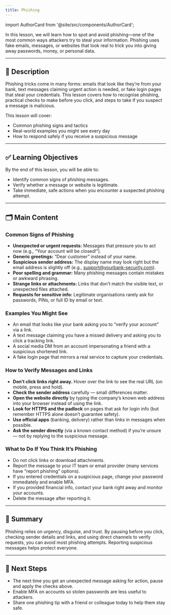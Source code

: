 ```yaml
---
title: Phishing
---
```


import AuthorCard from '@site/src/components/AuthorCard';

In this lesson, we will learn how to spot and avoid phishing—one of the most common ways attackers try to steal your information. Phishing uses fake emails, messages, or websites that look real to trick you into giving away passwords, money, or personal data.

---

<AuthorCard
  name="Andrew Sinja"
  title="Instructional Designer"
  image="/img/users/designer_sinja.jpg"
  url="https://www.linkedin.com/in/sinja-andrew-06899692/"
/>

## 📘 Description

Phishing tricks come in many forms: emails that look like they’re from your bank, text messages claiming urgent action is needed, or fake login pages that steal your credentials. This lesson covers how to recognise phishing, practical checks to make before you click, and steps to take if you suspect a message is malicious.

This lesson will cover:

- Common phishing signs and tactics
- Real-world examples you might see every day
- How to respond safely if you receive a suspicious message

---

## ✅ Learning Objectives

By the end of this lesson, you will be able to:

- Identify common signs of phishing messages.
- Verify whether a message or website is legitimate.
- Take immediate, safe actions when you encounter a suspected phishing attempt.

---

## 🗂️ Main Content

### Common Signs of Phishing

- **Unexpected or urgent requests:** Messages that pressure you to act now (e.g., “Your account will be closed!”).
- **Generic greetings:** “Dear customer” instead of your name.
- **Suspicious sender address:** The display name may look right but the email address is slightly off (e.g., support@yourbank-security.com).
- **Poor spelling and grammar:** Many phishing messages contain mistakes or awkward phrasing.
- **Strange links or attachments:** Links that don’t match the visible text, or unexpected files attached.
- **Requests for sensitive info:** Legitimate organisations rarely ask for passwords, PINs, or full ID by email or text.

### Examples You Might See

- An email that looks like your bank asking you to “verify your account” via a link.
- A text message claiming you have a missed delivery and asking you to click a tracking link.
- A social media DM from an account impersonating a friend with a suspicious shortened link.
- A fake login page that mirrors a real service to capture your credentials.

### How to Verify Messages and Links

- **Don’t click links right away.** Hover over the link to see the real URL (on mobile, press and hold).
- **Check the sender address** carefully — small differences matter.
- **Open the website directly** by typing the company’s known web address into your browser instead of using the link.
- **Look for HTTPS and the padlock** on pages that ask for login info (but remember HTTPS alone doesn’t guarantee safety).
- **Use official apps** (banking, delivery) rather than links in messages when possible.
- **Ask the sender directly** (via a known contact method) if you’re unsure — not by replying to the suspicious message.

### What to Do If You Think It’s Phishing

- Do not click links or download attachments.
- Report the message to your IT team or email provider (many services have “report phishing” options).
- If you entered credentials on a suspicious page, change your password immediately and enable MFA.
- If you provided financial info, contact your bank right away and monitor your accounts.
- Delete the message after reporting it.

---

## 📝 Summary

Phishing relies on urgency, disguise, and trust. By pausing before you click, checking sender details and links, and using direct channels to verify requests, you can avoid most phishing attempts. Reporting suspicious messages helps protect everyone.

---

## 🎯 Next Steps

- The next time you get an unexpected message asking for action, pause and apply the checks above.
- Enable MFA on accounts so stolen passwords are less useful to attackers.
- Share one phishing tip with a friend or colleague today to help them stay safe.
